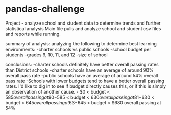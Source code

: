 # pandas-challenge

Project - analyze school and student data to determine trends and further statistical analysis
Main file pulls and analyze school and student csv files and reports while running.

summary of analysis:
    analyzing the following to determine best learning environments:
        -charter schools vs public schools
        -school budget per students
        -grades 9, 10, 11, and 12
        -size of school

conclusions:
    -charter schools definitely have better overall passing rates than District schools
        -charter schools have an average of around 90% overall pass rate
        -public  schools have an average of around 54% overall pass rate
    -Schools with lower budgets tend to have a better overall passing rates.  I'd like to dig in to see if budget directly causes this, or if this is simply an observation of another cause.
        -  $0 < budget < $585 overall passing at 90%
        -$585 < budget < $630 overall passing at 81%
        -$630 < budget < $645 overall passing at 63%
        -$645 < budget < $680 overall passing at 54%
